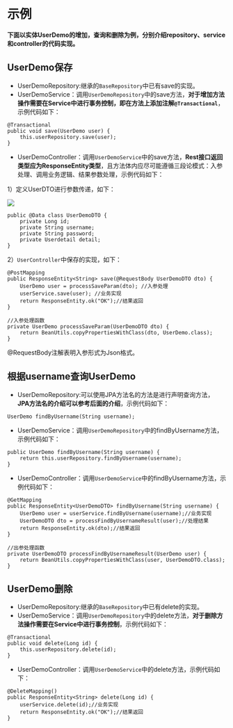 # 示例

**下面以实体UserDemo的增加，查询和删除为例，分别介绍repository、service和controller的代码实现。**

## UserDemo保存

 * UserDemoRepository:继承的`BaseRepository`中已有save的实现。
 * UserDemoService：调用`UserDemoRepository`中的save方法，**对于增加方法操作需要在Service中进行事务控制，即在方法上添加注解`@Transactional`**，示例代码如下：
	
```
@Transactional
public void save(UserDemo user) {
	this.userRepository.save(user);
}
```

 * UserDemoController：调用`UserDemoService`中的save方法，**Rest接口返回类型应为ResponseEntity类型**，且方法体内应尽可能遵循三段论模式：入参处理、调用业务逻辑、结果参数处理，示例代码如下：

 1）定义UserDTO进行参数传递，如下：

![](https://i.imgur.com/DGuFYiM.png)
```	
public @Data class UserDemoDTO {
	private Long id;
	private String username;
	private String password;
	private Userdetail detail;
}
```

2）`UserController`中保存的实现，如下：

		
	@PostMapping
	public ResponseEntity<String> save(@RequestBody UserDemoDTO dto) {
		UserDemo user = processSaveParam(dto); //入参处理
		userService.save(user); //业务实现
		return ResponseEntity.ok("OK");//结果返回
	}
	
	//入参处理函数
	private UserDemo processSaveParam(UserDemoDTO dto) {
		return BeanUtils.copyPropertiesWithClass(dto, UserDemo.class);
	}

@RequestBody注解表明入参形式为Json格式。

## 根据username查询UserDemo

 * UserDemoRepository:可以使用JPA方法名的方法是进行声明查询方法， **JPA方法名的介绍可以参考后面的介绍**，示例代码如下：
```
UserDemo findByUsername(String username);
```

 * UserDemoService：调用`UserDemoRepository`中的findByUsername方法，示例代码如下：

```
public UserDemo findByUsername(String username) {
	return this.userRepository.findByUsername(username);
}
```

 * UserDemoController：调用`UserDemoService`中的findByUsername方法，示例代码如下：

```
@GetMapping
public ResponseEntity<UserDemoDTO> findByUsername(String username) {
	UserDemo user = userService.findByUsername(username);//业务实现
	UserDemoDTO dto = processFindByUsernameResult(user);//处理结果
	return ResponseEntity.ok(dto);//结果返回
}
	
//出参处理函数
private UserDemoDTO processFindByUsernameResult(UserDemo user) {
	return BeanUtils.copyPropertiesWithClass(user, UserDemoDTO.class);
}
```
	
## UserDemo删除

 * UserDemoRepository:继承的`BaseRepository`中已有delete的实现。
 * UserDemoService：调用`UserDemoRepository`中的delete方法，**对于删除方法操作需要在Service中进行事务控制**，示例代码如下：

```	
@Transactional
public void delete(Long id) {
	this.userRepository.delete(id);
}
```

 * UserDemoController：调用`UserDemoService`中的delete方法，示例代码如下：

```
@DeleteMapping()
public ResponseEntity<String> delete(Long id) {
	userService.delete(id);//业务实现
	return ResponseEntity.ok("OK");//结果返回
}
```

